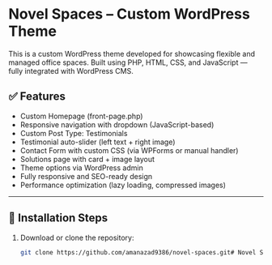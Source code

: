 # Novel Spaces – Custom WordPress Theme

This is a custom WordPress theme developed for showcasing flexible and managed office spaces. Built using PHP, HTML, CSS, and JavaScript — fully integrated with WordPress CMS.

## ✅ Features

- Custom Homepage (front-page.php)
- Responsive navigation with dropdown (JavaScript-based)
- Custom Post Type: Testimonials
- Testimonial auto-slider (left text + right image)
- Contact Form with custom CSS (via WPForms or manual handler)
- Solutions page with card + image layout
- Theme options via WordPress admin
- Fully responsive and SEO-ready design
- Performance optimization (lazy loading, compressed images)

---
## 🔧 Installation Steps

1. Download or clone the repository:
   ```bash
   git clone https://github.com/amanazad9386/novel-spaces.git# Novel Spaces – Custom WordPress Theme
